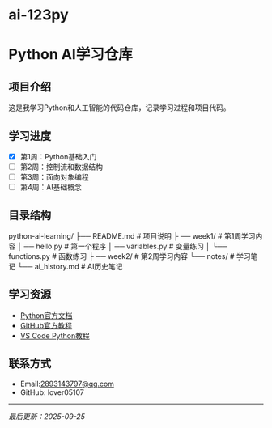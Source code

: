 # ai-123py

# Python AI学习仓库

## 项目介绍
这是我学习Python和人工智能的代码仓库，记录学习过程和项目代码。

## 学习进度
- [x] 第1周：Python基础入门
- [ ] 第2周：控制流和数据结构
- [ ] 第3周：面向对象编程
- [ ] 第4周：AI基础概念

## 目录结构
python-ai-learning/ ├── README.md # 项目说明 ├
── week1/ # 第1周学习内容 │ ── hello.py # 第一个程序 │ ── variables.py # 变量练习 │ └── functions.py # 函数练习 ├
── week2/ # 第2周学习内容 └── notes/ # 学习笔记 └── ai_history.md # AI历史笔记
## 学习资源
- [Python官方文档](https://docs.python.org/3/)
- [GitHub官方教程](https://docs.github.com/cn)
- [VS Code Python教程](https://code.visualstudio.com/docs/python/python-tutorial)

## 联系方式
- Email:2893143797@qq.com
- GitHub: lover05107

---
*最后更新：2025-09-25*
